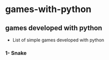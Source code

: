 # games-with-python

## games developed with python

- List of simple games developed with python

### 1- Snake
